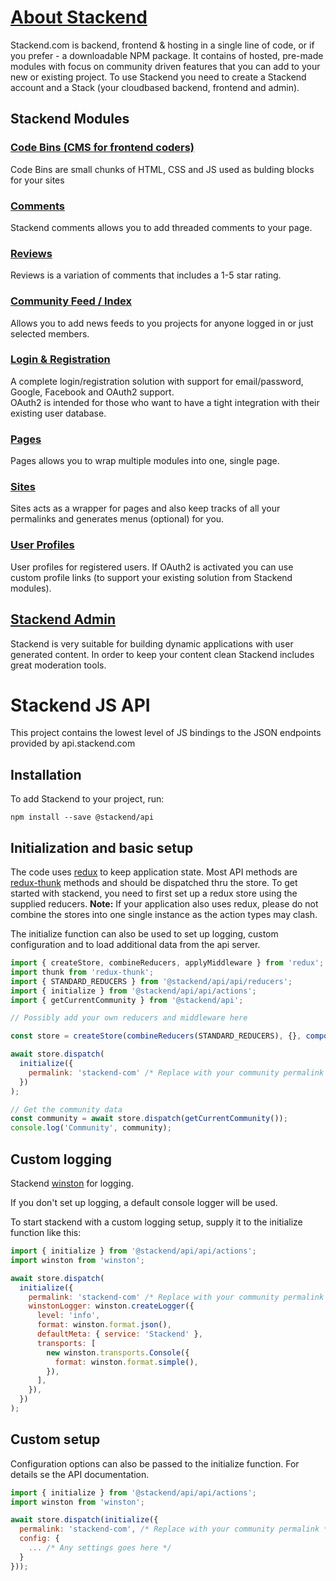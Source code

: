 
# [About Stackend](https://stackend.com)

Stackend.com is backend, frontend & hosting in a single line of code, or if you prefer - a downloadable NPM package.
It contains of hosted, pre-made modules with focus on community driven features that you can add to your new or existing project.
To use Stackend you need to create a Stackend account and a Stack (your cloudbased backend, frontend and admin).

## Stackend Modules

### [Code Bins (CMS for frontend coders)](https://stackend.com/product/codebin)

Code Bins are small chunks of HTML, CSS and JS used as bulding blocks for your sites<br>

### [Comments](https://stackend.com/product/comments)

Stackend comments allows you to add threaded comments to your page.<br>

### [Reviews](https://stackend.com/product/reviews)

Reviews is a variation of comments that includes a 1-5 star rating.<br>

### [Community Feed / Index](https://stackend.com/product/feed)

Allows you to add news feeds to you projects for anyone logged in or just selected members.<br>

### [Login & Registration](https://stackend.com/product/login)

A complete login/registration solution with support for email/password, Google, Facebook and OAuth2 support.<br>
OAuth2 is intended for those who want to have a tight integration with their existing user database.

### [Pages](https://stackend.com/product/pages)

Pages allows you to wrap multiple modules into one, single page.<br>

### [Sites](https://stackend.com/product/sites)

Sites acts as a wrapper for pages and also keep tracks of all your permalinks and generates menus (optional) for you.<br>

### [User Profiles](https://stackend.com/product/login)

User profiles for registered users. If OAuth2 is activated you can use custom profile links (to support your existing solution from Stackend modules).<br>

## [Stackend Admin](https://stackend.com/product/admin)

Stackend is very suitable for building dynamic applications with user generated content. In order to keep your content clean Stackend includes great moderation tools.<br>

# Stackend JS API

This project contains the lowest level of JS bindings to the JSON endpoints provided by api.stackend.com

## Installation

To add Stackend to your project, run:

`npm install --save @stackend/api`

## Initialization and basic setup

The code uses [redux](https://www.npmjs.com/package/redux) to keep application state.
Most API methods are [redux-thunk](https://github.com/reduxjs/redux-thunk#redux-thunk) methods and should be dispatched thru the store.
To get started with stackend, you need to first set up a redux store using the supplied reducers.
**Note:** If your application also uses redux, please do not combine the stores into one single instance as the action types may clash.

The initialize function can also be used to set up logging, custom configuration and to load additional data from the api server.

```javascript
import { createStore, combineReducers, applyMiddleware } from 'redux';
import thunk from 'redux-thunk';
import { STANDARD_REDUCERS } from '@stackend/api/api/reducers';
import { initialize } from '@stackend/api/api/actions';
import { getCurrentCommunity } from '@stackend/api';

// Possibly add your own reducers and middleware here

const store = createStore(combineReducers(STANDARD_REDUCERS), {}, compose(applyMiddleware(thunk)));

await store.dispatch(
  initialize({
    permalink: 'stackend-com' /* Replace with your community permalink */,
  })
);

// Get the community data
const community = await store.dispatch(getCurrentCommunity());
console.log('Community', community);
```

## Custom logging

Stackend [winston](https://github.com/winstonjs/winston#readme) for logging.

If you don't set up logging, a default console logger will be used.

To start stackend with a custom logging setup, supply it to the initialize function like this:

```javascript
import { initialize } from '@stackend/api/api/actions';
import winston from 'winston';

await store.dispatch(
  initialize({
    permalink: 'stackend-com' /* Replace with your community permalink */,
    winstonLogger: winston.createLogger({
      level: 'info',
      format: winston.format.json(),
      defaultMeta: { service: 'Stackend' },
      transports: [
        new winston.transports.Console({
          format: winston.format.simple(),
        }),
      ],
    }),
  })
);
```

## Custom setup

Configuration options can also be passed to the initialize function. For details se the API documentation.

```javascript
import { initialize } from '@stackend/api/api/actions';
import winston from 'winston';

await store.dispatch(initialize({
  permalink: 'stackend-com', /* Replace with your community permalink */
  config: {
    ... /* Any settings goes here */
  }
}));
```
